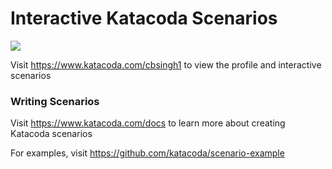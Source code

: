 # Interactive Katacoda Scenarios

[![](http://shields.katacoda.com/katacoda/cbsingh1/count.svg)](https://www.katacoda.com/cbsingh1 "Get your profile on Katacoda.com")

Visit https://www.katacoda.com/cbsingh1 to view the profile and interactive scenarios

### Writing Scenarios
Visit https://www.katacoda.com/docs to learn more about creating Katacoda scenarios

For examples, visit https://github.com/katacoda/scenario-example
